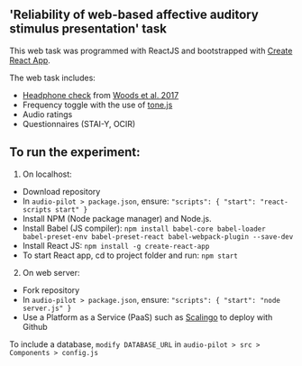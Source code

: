 ## 'Reliability of web-based affective auditory stimulus presentation' task

This web task was programmed with ReactJS and bootstrapped with [Create React App](https://create-react-app.dev/).

The web task includes:

- [Headphone check](https://github.com/mcdermottLab/HeadphoneCheck) from [Woods et al. 2017](http://mcdermottlab.mit.edu/papers/Woods_etal_2017_headphone_screening.pdf)
- Frequency toggle with the use of [tone.js](https://tonejs.github.io/)
- Audio ratings
- Questionnaires (STAI-Y, OCIR)

## To run the experiment:

1. On localhost:

- Download repository
- In `audio-pilot > package.json`, ensure: `"scripts": { "start": "react-scripts start" }`
- Install NPM (Node package manager) and Node.js.
- Install Babel (JS compiler): `npm install babel-core babel-loader babel-preset-env babel-preset-react babel-webpack-plugin --save-dev`
- Install React JS: `npm install -g create-react-app`
- To start React app, cd to project folder and run: `npm start`

2. On web server:

- Fork repository
- In `audio-pilot > package.json`, ensure: `"scripts": { "start": "node server.js" }`
- Use a Platform as a Service (PaaS) such as [Scalingo](https://scalingo.com/) to deploy with Github

To include a database, `modify DATABASE_URL` in `audio-pilot > src > Components > config.js`
